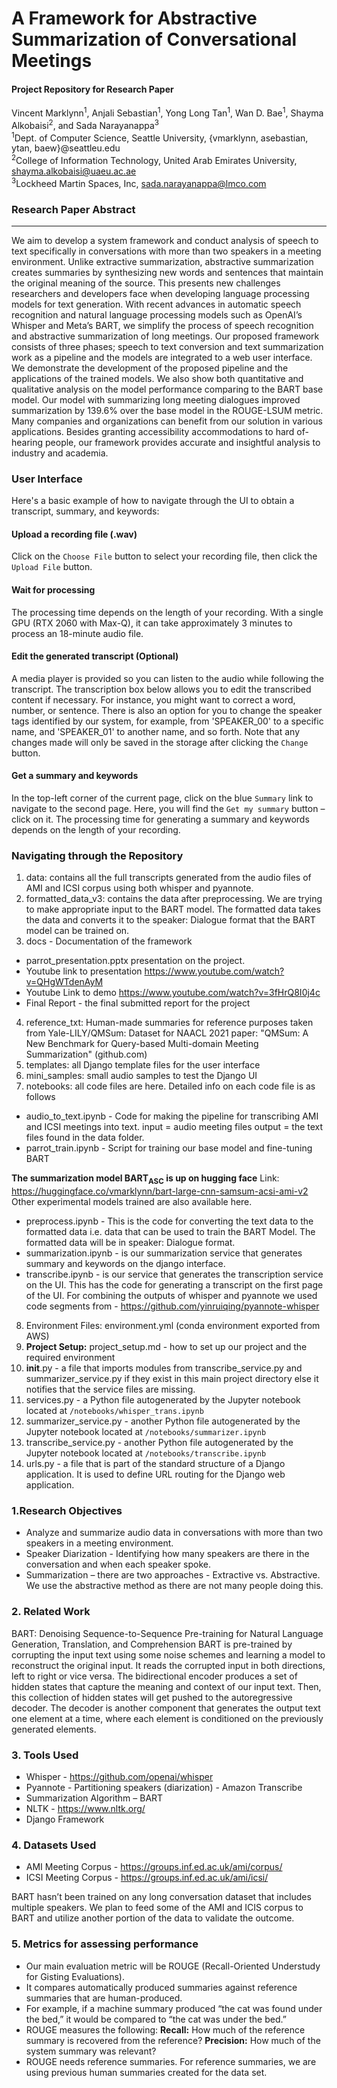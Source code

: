 # A Framework for Abstractive Summarization of Conversational Meetings
#### Project Repository for Research Paper

Vincent Marklynn<sup>1</sup>, Anjali Sebastian<sup>1</sup>, Yong Long Tan<sup>1</sup>, Wan D. Bae<sup>1</sup>,
Shayma Alkobaisi<sup>2</sup>, and Sada Narayanappa<sup>3</sup> <br>
<sup>1</sup>Dept. of Computer Science, Seattle University, {vmarklynn, asebastian, ytan, baew}@seattleu.edu <br>
<sup>2</sup>College of Information Technology, United Arab Emirates University, shayma.alkobaisi@uaeu.ac.ae <br>
<sup>3</sup>Lockheed Martin Spaces, Inc, sada.narayanappa@lmco.com

### Research Paper Abstract
---
We aim to develop a system framework and conduct analysis of speech to text specifically in conversations with more than two speakers in a meeting environment. Unlike extractive summarization, abstractive summarization creates summaries by synthesizing new words and sentences that maintain the original meaning of the source. This presents new challenges researchers and developers face when developing language processing models for text generation. With recent advances in automatic speech recognition and natural language processing models such as OpenAI’s Whisper and Meta’s BART, we simplify the process of speech recognition and abstractive summarization of long meetings. Our proposed framework consists of three phases; speech to text conversion and text summarization work as a pipeline and the models are integrated to a web user interface. We demonstrate the development of the proposed pipeline and the applications of the trained models. We also show both quantitative and qualitative analysis on the model performance comparing to the BART base model. Our model with summarizing long meeting dialogues improved summarization by 139.6% over the base model in the ROUGE-LSUM metric. Many companies and organizations can benefit from our solution in various applications. Besides granting accessibility accommodations to hard of- hearing people, our framework provides accurate and insightful analysis to industry and academia.

### User Interface 
Here's a basic example of how to navigate through the UI to obtain a transcript, summary, and keywords:

#### Upload a recording file (.wav)
Click on the `Choose File` button to select your recording file, then click the `Upload File` button.

#### Wait for processing
The processing time depends on the length of your recording. With a single GPU (RTX 2060 with Max-Q), it can take approximately 3 minutes to process an 18-minute audio file.

#### Edit the generated transcript (Optional)
A media player is provided so you can listen to the audio while following the transcript. The transcription box below allows you to edit the transcribed content if necessary. For instance, you might want to correct a word, number, or sentence. There is also an option for you to change the speaker tags identified by our system, for example, from 'SPEAKER_00' to a specific name, and 'SPEAKER_01' to another name, and so forth. Note that any changes made will only be saved in the storage after clicking the `Change` button. 

#### Get a summary and keywords
In the top-left corner of the current page, click on the blue `Summary` link to navigate to the second page. Here, you will find the `Get my summary` button – click on it. The processing time for generating a summary and keywords depends on the length of your recording.

### Navigating through the Repository
1. data: contains all the full transcripts generated from the audio files of AMI and ICSI corpus using both whisper and pyannote.
2. formatted_data_v3: contains the data after preprocessing. We are trying to make appropriate input to the BART model. The formatted data takes the data and converts it to the speaker: Dialogue format that the BART model can be trained on.
3. docs - Documentation of the framework
- parrot_presentation.pptx presentation on the project. 
- Youtube link to presentation https://www.youtube.com/watch?v=QHgWTdenAyM
- Youtube Link to demo https://www.youtube.com/watch?v=3fHrQ8I0j4c
- Final Report - the final submitted report for the project
  
4. reference_txt:  Human-made summaries for reference purposes taken from  Yale-LILY/QMSum: Dataset for NAACL 2021 paper: "QMSum: A New Benchmark for Query-based Multi-domain Meeting Summarization" (github.com)  
5. templates: all Django template files for the user interface
6. mini_samples: small audio samples to test the Django UI
7. notebooks: all code files are here. Detailed info on each code file is as follows
- audio_to_text.ipynb - Code for making the pipeline for transcribing AMI and ICSI meetings into text. input = audio meeting files output = the text files found in the data folder.
- parrot_train.ipynb - Script for training our base model and fine-tuning BART 

**The summarization model BART<sub>ASC</sub> is up on hugging face**  Link: https://huggingface.co/vmarklynn/bart-large-cnn-samsum-acsi-ami-v2
Other experimental models trained are also available here. 

- preprocess.ipynb - This is the code for converting the text data to the formatted data i.e. data that can be used to train the BART Model. The formatted data will be in speaker: Dialogue format.
- summarization.ipynb - is our summarization service that generates summary and keywords on the django interface.
- transcribe.ipynb -  is our service that generates the transcription service on the UI. This has the code for generating a transcript on the first page of the UI. For combining the outputs of whisper and pyannote we used code segments from - https://github.com/yinruiqing/pyannote-whisper

8. Environment Files: environment.yml (conda environment exported from AWS)
9. **Project Setup:** project_setup.md - how to set up our project and the required environment
10.  __init__.py - a file that imports modules from transcribe_service.py and summarizer_service.py if they exist in this main project directory else it notifies that the service files are missing.
11. services.py - a Python file autogenerated by the Jupyter notebook located at `/notebooks/whisper_trans.ipynb`
12. summarizer_service.py - another Python file autogenerated by the Jupyter notebook located at `/notebooks/summarizer.ipynb`
13. transcribe_service.py - another Python file autogenerated by the Jupyter notebook located at `/notebooks/transcribe.ipynb`
14. urls.py - a file that is part of the standard structure of a Django application. It is used to define URL routing for the Django web application.


### 1.Research Objectives
- Analyze and summarize audio data in conversations with more than two speakers in a meeting environment.
- Speaker Diarization - Identifying how many speakers are there in the conversation and when each speaker spoke.  
- Summarization – there are two approaches - Extractive vs. Abstractive. We use the abstractive method as there are not many people doing this. 

### 2. Related Work
BART: Denoising Sequence-to-Sequence Pre-training for Natural Language Generation, Translation, and Comprehension 
BART is pre-trained by corrupting the input text using some noise schemes and learning a model to reconstruct the original input. It reads the corrupted input in both directions, left to right or vice versa. The bidirectional encoder produces a set of hidden states that capture the meaning and context of our input text. Then, this collection of hidden states will get pushed to the autoregressive decoder. The decoder is another component that generates the output text one element at a time, where each element is conditioned on the previously generated elements.

### 3. Tools Used
- Whisper -  https://github.com/openai/whisper  
- Pyannote - Partitioning speakers (diarization) - Amazon Transcribe 
- Summarization Algorithm – BART 
- NLTK - https://www.nltk.org/
- Django Framework  

### 4. Datasets Used
- AMI Meeting Corpus - https://groups.inf.ed.ac.uk/ami/corpus/ 
- ICSI Meeting Corpus - https://groups.inf.ed.ac.uk/ami/icsi/ 

BART hasn’t been trained on any long conversation dataset that includes multiple speakers. We plan to feed some of the AMI and ICIS corpus to BART and utilize another portion of the data to validate the outcome. 

### 5. Metrics for assessing performance
- Our main evaluation metric will be ROUGE (Recall-Oriented Understudy for Gisting Evaluations). 
- It compares automatically produced summaries against reference summaries that are human-produced. 
- For example, if a machine summary produced “the cat was found under the bed,” it would be compared to “the cat was under the bed.” 
- ROUGE measures the following: **Recall:** How much of the reference summary is recovered from the reference? **Precision:** How much of the system summary was relevant? 
- ROUGE needs reference summaries. For reference summaries, we are using previous human summaries created for the data set.
